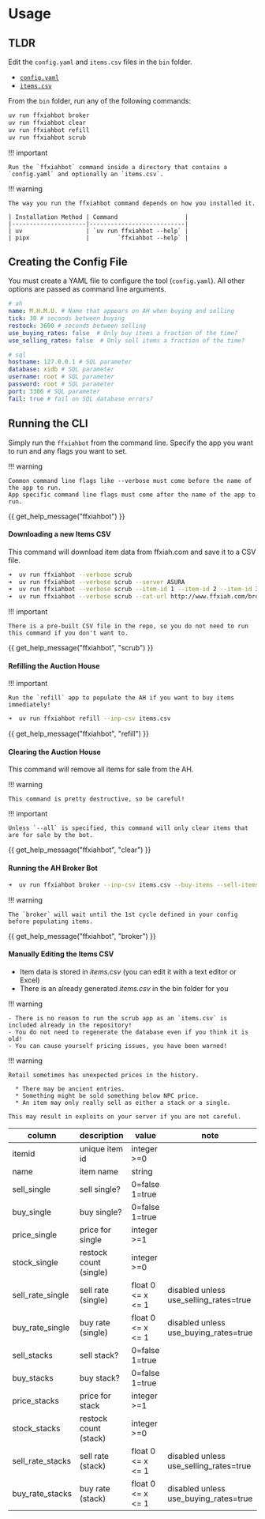 # Usage

## TLDR

Edit the `config.yaml` and `items.csv` files in the `bin` folder.

- [`config.yaml`](https://github.com/AdamGagorik/ffxiahbot/blob/master/bin/config.yaml)
- [`items.csv`](https://github.com/AdamGagorik/ffxiahbot/blob/master/bin/items.csv)

From the `bin` folder, run any of the following commands:

```bash
uv run ffxiahbot broker
uv run ffxiahbot clear
uv run ffxiahbot refill
uv run ffxiahbot scrub
```

!!! important

    Run the `ffxiahbot` command inside a directory that contains a `config.yaml` and optionally an `items.csv`.

!!! warning

    The way you run the ffxiahbot command depends on how you installed it.

    | Installation Method | Command                   |
    |---------------------|---------------------------|
    | uv                  | `uv run ffxiahbot --help` |
    | pipx                |        `ffxiahbot --help` |

## Creating the Config File

You must create a YAML file to configure the tool (`config.yaml`). All other
options are passed as command line arguments.

```yaml
# ah
name: M.H.M.U. # Name that appears on AH when buying and selling
tick: 30 # seconds between buying
restock: 3600 # seconds between selling
use_buying_rates: false  # Only buy items a fraction of the time?
use_selling_rates: false  # Only sell items a fraction of the time?

# sql
hostname: 127.0.0.1 # SQL parameter
database: xidb # SQL parameter
username: root # SQL parameter
password: root # SQL parameter
port: 3306 # SQL parameter
fail: true # fail on SQL database errors?
```

## Running the CLI

Simply run the `ffxiahbot` from the command line. Specify the app you want to
run and any flags you want to set.

!!! warning

    Common command line flags like --verbose must come before the name of the app to run.
    App specific command line flags must come after the name of the app to run.

{{ get_help_message("ffxiahbot") }}

#### Downloading a new Items CSV

This command will download item data from ffxiah.com and save it to a CSV file.

```bash
➜  uv run ffxiahbot --verbose scrub
➜  uv run ffxiahbot --verbose scrub --server ASURA
➜  uv run ffxiahbot --verbose scrub --item-id 1 --item-id 2 --item-id 3
➜  uv run ffxiahbot --verbose scrub --cat-url http://www.ffxiah.com/browse/62/grips
```

!!! important

    There is a pre-built CSV file in the repo, so you do not need to run this command if you don't want to.

{{ get_help_message("ffxiahbot", "scrub") }}

#### Refilling the Auction House

!!! important

    Run the `refill` app to populate the AH if you want to buy items immediately!

```bash
➜  uv run ffxiahbot refill --inp-csv items.csv
```

{{ get_help_message("ffxiahbot", "refill") }}

#### Clearing the Auction House

This command will remove all items for sale from the AH.

!!! warning

    This command is pretty destructive, so be careful!

!!! important

    Unless `--all` is specified, this command will only clear items that are for sale by the bot.

{{ get_help_message("ffxiahbot", "clear") }}

#### Running the AH Broker Bot

```bash
➜  uv run ffxiahbot broker --inp-csv items.csv --buy-items --sell-items
```

!!! warning

    The `broker` will wait until the 1st cycle defined in your config before populating items.

{{ get_help_message("ffxiahbot", "broker") }}

#### Manually Editing the Items CSV

- Item data is stored in _items.csv_ (you can edit it with a text editor or
  Excel)
- There is an already generated _items.csv_ in the bin folder for you

!!! warning

    - There is no reason to run the scrub app as an `items.csv` is included already in the repository!
    - You do not need to regenerate the database even if you think it is old!
    - You can cause yourself pricing issues, you have been warned!

!!! warning

    Retail sometimes has unexpected prices in the history.

      * There may be ancient entries.
      * Something might be sold something below NPC price.
      * An item may only really sell as either a stack or a single.

    This may result in exploits on your server if you are not careful.

| column           | description            | value             | note                                   |
|------------------|------------------------|-------------------|----------------------------------------|
| itemid           | unique item id         | integer >=0       |                                        |
| name             | item name              | string            |                                        |
| sell_single      | sell single?           | 0=false 1=true    |                                        |
| buy_single       | buy single?            | 0=false 1=true    |                                        |
| price_single     | price for single       | integer >=1       |                                        |
| stock_single     | restock count (single) | integer >=0       |                                        |
| sell_rate_single | sell rate (single)     | float 0 <= x <= 1 | disabled unless use_selling_rates=true |
| buy_rate_single  | buy rate (single)      | float 0 <= x <= 1 | disabled unless use_buying_rates=true  |
| sell_stacks      | sell stack?            | 0=false 1=true    |                                        |
| buy_stacks       | buy stack?             | 0=false 1=true    |                                        |
| price_stacks     | price for stack        | integer >=1       |                                        |
| stock_stacks     | restock count (stack)  | integer >=0       |                                        |
| sell_rate_stacks | sell rate (stack)      | float 0 <= x <= 1 | disabled unless use_selling_rates=true |
| buy_rate_stacks  | buy rate (stack)       | float 0 <= x <= 1 | disabled unless use_buying_rates=true  |
